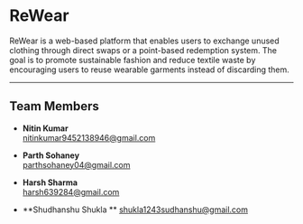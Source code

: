 # ReWear

ReWear is a web-based platform that enables users to exchange unused clothing
through direct swaps or a point-based redemption system. The goal is to promote sustainable
fashion and reduce textile waste by encouraging users to reuse wearable garments instead of
discarding them.

---

## Team Members

- **Nitin Kumar**  
  [nitinkumar9452138946@gmail.com](mailto:nitinkumar9452138946@gmail.com)

- **Parth Sohaney**  
  [parthsohaney04@gmail.com](mailto:parthsohaney04@gmail.com)

- **Harsh Sharma**  
  [harsh639284@gmail.com](mailto:harsh639284@gmail.com)

- **Shudhanshu Shukla **
  [shukla1243sudhanshu@gmail.com](mailto:shukla1243sudhanshu@gmail.com)
